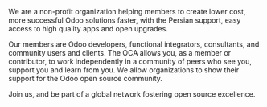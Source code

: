 We are a non-profit organization helping members to create lower cost, more successful Odoo solutions faster, with the Persian support, easy access to high quality apps and open upgrades. 

Our members are Odoo developers, functional integrators, consultants, and community users and clients. The OCA allows you, as a member or contributor, to work independently in a community of peers who see you, support you and learn from you. We allow organizations to show their support for the Odoo open source community. 

Join us, and be part of a global network fostering open source excellence.

